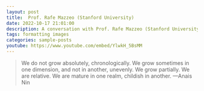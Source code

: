 ```yaml
---
layout: post
title:  Prof. Rafe Mazzeo (Stanford University)
date: 2022-10-17 21:01:00
description: A conversation with Prof. Rafe Mazzeo (Stanford University)
tags: formatting images
categories: sample-posts
youtube: https://www.youtube.com/embed/YlwkH_5BsMM
---
```



<blockquote>
    We do not grow absolutely, chronologically. We grow sometimes in one dimension, and not in another, unevenly. We grow partially. We are relative. We are mature in one realm, childish in another.
    —Anais Nin
</blockquote>


<div id="video-container" style="float: none; clear: both; width: 100%; position: relative; padding-bottom: 56.25%; padding-top: 25px; height: 0;">
	<object data="https://www.youtube.com/embed/YlwkH_5BsMM" style="position: absolute; top: 0; left: 0; width: 100%; height: 100%;"></object>
</div> 

